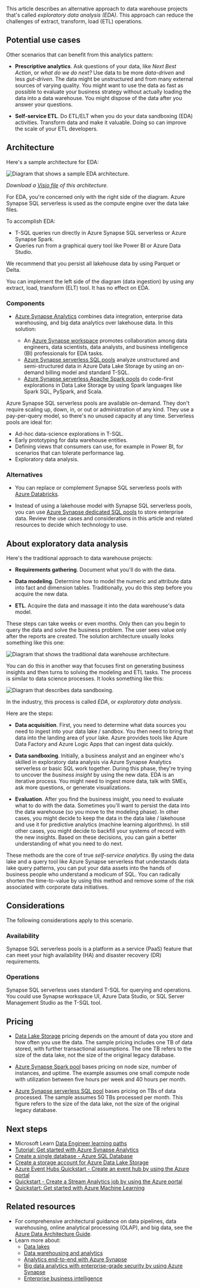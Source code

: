 This article describes an alternative approach to data warehouse projects that's called *exploratory data analysis (EDA)*. This approach can reduce the challenges of extract, transform, load (ETL) operations. 

## Potential use cases

Other scenarios that can benefit from this analytics pattern:

- **Prescriptive analytics**. Ask questions of your data, like _Next Best Action_, or _what do we do next?_ Use data to be more _data-driven_ and less _gut-driven_. The data might be unstructured and from many external sources of varying quality. You might want to use the data as fast as possible to evaluate your business strategy without actually loading the data into a data warehouse. You might dispose of the data after you answer your questions.  

- **Self-service ETL**. Do ETL/ELT when you do your data sandboxing (EDA) activities. Transform data and make it valuable. Doing so can improve the scale of your ETL developers.  

## Architecture

Here's a sample architecture for EDA:  

![Diagram that shows a sample EDA architecture.](media/exploratory-data-analytics/exploratory-data-analytics.png)

*Download a [Visio file](https://arch-center.azureedge.net/EDA.vsdx) of this architecture.*

For EDA, you're concerned only with the right side of the diagram. Azure Synapse SQL serverless is used as the compute engine over the data lake files. 

To accomplish EDA:

- T-SQL queries run directly in Azure Synapse SQL serverless or Azure Synapse Spark.
- Queries run from a graphical query tool like Power BI or Azure Data Studio.  

We recommend that you persist all lakehouse data by using Parquet or Delta.  

You can implement the left side of the diagram (data ingestion) by using any extract, load, transform (ELT) tool. It has no effect on EDA.  

### Components

- [Azure Synapse Analytics](https://azure.microsoft.com/services/synapse-analytics) combines data integration, enterprise data warehousing, and big data analytics over lakehouse data. In this solution:

  - An [Azure Synapse workspace](/azure/synapse-analytics/quickstart-create-workspace) promotes collaboration among data engineers, data scientists, data analysts, and business intelligence (BI) professionals for EDA tasks.
  - [Azure Synapse serverless SQL pools](/azure/synapse-analytics/get-started-analyze-sql-on-demand) analyze unstructured and semi-structured data in Azure Data Lake Storage by using an on-demand billing model and standard T-SQL.  
  - [Azure Synapse serverless Apache Spark pools](/azure/synapse-analytics/get-started-analyze-spark) do code-first explorations in Data Lake Storage by using Spark languages like Spark SQL, PySpark, and Scala.

Azure Synapse SQL serverless pools are available on-demand. They don't require scaling up, down, in, or out or administration of any kind. They use a pay-per-query model, so there's no unused capacity at any time. Serverless pools are ideal for:
   - Ad-hoc data-science explorations in T-SQL.
   - Early prototyping for data warehouse entities.
   - Defining views that consumers can use, for example in Power BI, for scenarios that can tolerate performance lag.
   - Exploratory data analysis.

### Alternatives

- You can replace or complement Synapse SQL serverless pools with [Azure Databricks](https://azure.microsoft.com/services/databricks/). 

- Instead of using a lakehouse model with Synapse SQL serverless pools, you can use [Azure Synapse dedicated SQL pools](/azure/synapse-analytics/sql-data-warehouse/sql-data-warehouse-overview-what-is) to store enterprise data. Review the use cases and considerations in this article and related resources to decide which technology to use.

## About exploratory data analysis 
Here's the traditional approach to data warehouse projects:

- **Requirements gathering**. Document what you'll do with the data.  

- **Data modeling**. Determine how to model the numeric and attribute data into fact and dimension tables. Traditionally, you do this step before you acquire the new data.

- **ETL**. Acquire the data and massage it into the data warehouse's data model.  

These steps can take weeks or even months. Only then can you begin to query the data and solve the business problem. The user sees value only after the reports are created. The solution architecture usually looks something like this one:  

![Diagram that shows the traditional data warehouse architecture.](media/exploratory-data-analytics/legacy.png)

You can do this in another way that focuses first on generating business insights and then turns to solving the modeling and ETL tasks. The process is similar to data science processes. It looks something like this:

![Diagram that describes data sandboxing.](media/exploratory-data-analytics/sandboxing.png)

In the industry, this process is called *EDA*, or _exploratory data analysis_.  

Here are the steps:

- **Data acquisition**. First, you need to determine what data sources you need to ingest into your data lake / sandbox. You then need to bring that data into the landing area of your lake. Azure provides tools like Azure Data Factory and Azure Logic Apps that can ingest data quickly.  

- **Data sandboxing**. Initially, a business analyst and an engineer who's skilled in exploratory data analysis via Azure Synapse Analytics serverless or basic SQL work together. During this phase, they're trying to uncover the _business insight_ by using the new data. EDA is an iterative process. You might need to ingest more data, talk with SMEs, ask more questions, or generate visualizations.  

- **Evaluation**. After you find the business insight, you need to evaluate what to do with the data. Sometimes you'll want to persist the data into the data warehouse (so you move to the modeling phase). In other cases, you might decide to keep the data in the data lake / lakehouse and use it for predictive analytics (machine learning algorithms). In still other cases, you might decide to backfill your systems of record with the new insights. Based on these decisions, you can gain a better understanding of what you need to do next.  

These methods are the core of true _self-service analytics_. By using the data lake and a query tool like Azure Synapse serverless that understands data lake query patterns, you can put your data assets into the hands of business people who understand a modicum of SQL. You can radically shorten the time-to-value by using this method and remove some of the risk associated with corporate data initiatives.

## Considerations

The following considerations apply to this scenario.

### Availability

Synapse SQL serverless pools is a platform as a service (PaaS) feature that can meet your high availability (HA) and disaster recovery (DR) requirements. 

### Operations

Synapse SQL serverless uses standard T-SQL for querying and operations. You could use Synapse workspace UI, Azure Data Studio, or SQL Server Management Studio as the T-SQL tool.  

## Pricing

- [Data Lake Storage](https://azure.microsoft.com/pricing/details/storage/data-lake) pricing depends on the amount of data you store and how often you use the data. The sample pricing includes one TB of data stored, with further transactional assumptions. The one TB refers to the size of the data lake, not the size of the original legacy database.

- [Azure Synapse Spark pool](https://azure.microsoft.com/pricing/details/synapse-analytics/#overview) bases pricing on node size, number of instances, and uptime. The example assumes one small compute node with utilization between five hours per week and 40 hours per month.

- [Azure Synapse serverless SQL pool](https://azure.microsoft.com/pricing/details/synapse-analytics/#overview) bases pricing on TBs of data processed. The sample assumes 50 TBs processed per month. This figure refers to the size of the data lake, not the size of the original legacy database.

## Next steps

- Microsoft Learn [Data Engineer learning paths](/learn/roles/data-engineer)
- [Tutorial: Get started with Azure Synapse Analytics](/azure/synapse-analytics/get-started)
- [Create a single database - Azure SQL Database](/azure/azure-sql/database/single-database-create-quickstart)
- [Create a storage account for Azure Data Lake Storage](/azure/storage/blobs/create-data-lake-storage-account)
- [Azure Event Hubs Quickstart - Create an event hub by using the Azure portal](/azure/event-hubs/event-hubs-create)
- [Quickstart - Create a Stream Analytics job by using the Azure portal](/azure/stream-analytics/stream-analytics-quick-create-portal)
- [Quickstart: Get started with Azure Machine Learning](/azure/machine-learning/quickstart-create-resources)

## Related resources

- For comprehensive architectural guidance on data pipelines, data warehousing, online analytical processing (OLAP), and big data, see the [Azure Data Architecture Guide](../../data-guide/index.md).
- Learn more about:
  - [Data lakes](../../data-guide/scenarios/data-lake.md)
  - [Data warehousing and analytics](data-warehouse.yml)
  - [Analytics end-to-end with Azure Synapse](../dataplate2e/data-platform-end-to-end.yml)
  - [Big data analytics with enterprise-grade security by using Azure Synapse](../../solution-ideas/articles/big-data-analytics-enterprise-grade-security.yml)
  - [Enterprise business intelligence](../../reference-architectures/data/enterprise-bi-synapse.yml)

